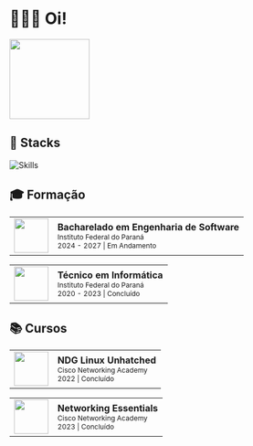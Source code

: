 # 👨🏻‍💻 Oi!

<div>
  <img src="https://github-readme-stats.vercel.app/api/top-langs/?username=luan004&langs_count=6&layout=compact&theme=dark&bg_color=07090d&border_color=11161f&title_color=ffffff&text_color=858585" height="140rem&hide_title=true"/>
 <!--  <img src="https://github-readme-stats.vercel.app/api?username=luan004&show_icons=true&bg_color=07090d&border_color=11161f&title_color=ffffff&text_color=858585&hide=issues,contribs&count_private=true&card_width=1px" height="140rem"/> -->
</div>

## 🧠 Stacks

![Skills](https://skillicons.dev/icons?i=php,java,mysql,js,react,nodejs,bootstrap,jquery)

## 🎓 Formação

<table>
    <tbody>
        <tr>
            <td>
                <img style="height:60px;width:60px" src="https://luan004.github.io/images/logos/ifpr-rounded.png"/>
            </td>
            <td>              
                <b>Bacharelado em Engenharia de Software</b>
                <br>
                <span style="font-size: 12px;">
                    Instituto Federal do Paraná
                    <br>
                    2024 - 2027 | Em Andamento
                </span>
            </td>
        </tr>
    </tbody>
</table>

<table>
    <tbody>
        <tr>
            <td>
                <img style="height:60px;width:60px" src="https://luan004.github.io/images/logos/ifpr-rounded.png"/>
            </td>
            <td>              
                <b>Técnico em Informática</b>
                <br>
                <span style="font-size: 12px;">
                    Instituto Federal do Paraná
                    <br>
                    2020 - 2023 | Concluído
                </span>
            </td>
        </tr>
    </tbody>
</table>

## 📚 Cursos

<table>
    <tbody>
        <tr>
            <td>
                <img style="height:60px;width:60px" src="https://luan004.github.io/images/logos/cisco-rounded.png"/>
            </td>
            <td>              
                <b>NDG Linux Unhatched</b>
                <br>
                <span style="font-size: 12px;">
                    Cisco Networking Academy
                    <br>
                    2022 | Concluído
                </span>
            </td>
        </tr>
    </tbody>
</table>

<table>
    <tbody>
        <tr>
            <td>
                <img style="height:60px;width:60px" src="https://luan004.github.io/images/logos/cisco-rounded.png"/>
            </td>
            <td>              
                <b>Networking Essentials</b>
                <br>
                <span style="font-size: 12px;">
                    Cisco Networking Academy
                    <br>
                    2023 | Concluído
                </span>
            </td>
        </tr>
    </tbody>
</table>
